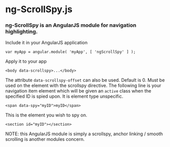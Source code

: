 # ng-ScrollSpy.js

### ng-ScrollSpy is an AngularJS module for navigation highlighting.

Include it in your AngularJS application

	var myApp = angular.module( 'myApp', [ 'ngScrollSpy' ] );

Apply it to your app

	<body data-scrollspy>...</body>

The attribute `data-scrollspy-offset` can also be used. Default is 0. Must be used on the element with the scrollspy directive. The following line is your navigation item element which will be given an `active` class when the specified ID is spied upon. It is element type unspecific.

	<span data-spy="myID">myID</span>

This is the element you wish to spy on.

	<section id="myID"></section>

NOTE: this AngularJS module is simply a scrollspy, anchor linking / smooth scrolling is another modules concern.